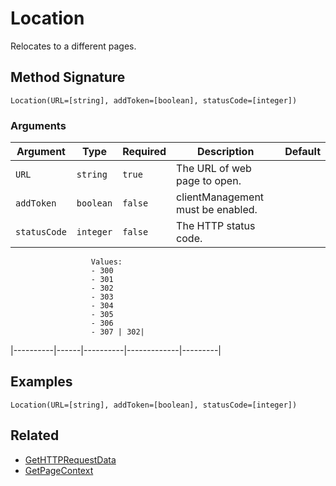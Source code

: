 # Location

Relocates to a different pages.

## Method Signature

```
Location(URL=[string], addToken=[boolean], statusCode=[integer])
```

### Arguments

| Argument     | Type      | Required | Description                       | Default |
| ------------ | --------- | -------- | --------------------------------- | ------- |
| `URL`        | `string`  | `true`   | The URL of web page to open.      |         |
| `addToken`   | `boolean` | `false`  | clientManagement must be enabled. |         |
| `statusCode` | `integer` | `false`  | The HTTP status code.             |         |

```
                  Values:
                  - 300
                  - 301
                  - 302
                  - 303
                  - 304
                  - 305
                  - 306
                  - 307 | 302|
```

\|----------|------|----------|-------------|---------|

## Examples

```
Location(URL=[string], addToken=[boolean], statusCode=[integer])
```

## Related

* [GetHTTPRequestData](gethttprequestdata.md)
* [GetPageContext](getpagecontext.md)
